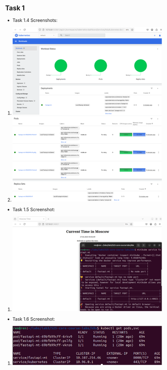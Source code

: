 ## Task 1
- Task 1.4 Screenshots:
1. ![alt text](image-8.png)
2. ![alt text](image-9.png)
- Task 1.5 Screenshot:
1. ![alt text](image-10.png)
- Task 1.6 Screenshot:
1. ![alt text](image-11.png)
